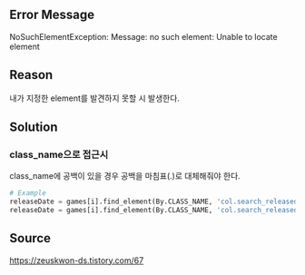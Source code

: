 ## Error Message
NoSuchElementException: Message: no such element: Unable to locate element

## Reason 
내가 지정한 element를 발견하지 못할 시 발생한다. 

## Solution 
### class_name으로 접근시 
class_name에 공백이 있을 경우 공백을 마침표(.)로 대체해줘야 한다. 
```python
# Example
releaseDate = games[i].find_element(By.CLASS_NAME, 'col.search_released responsive_secondrow').text # X
releaseDate = games[i].find_element(By.CLASS_NAME, 'col.search_released.responsive_secondrow').text # O
```

## Source 
https://zeuskwon-ds.tistory.com/67
